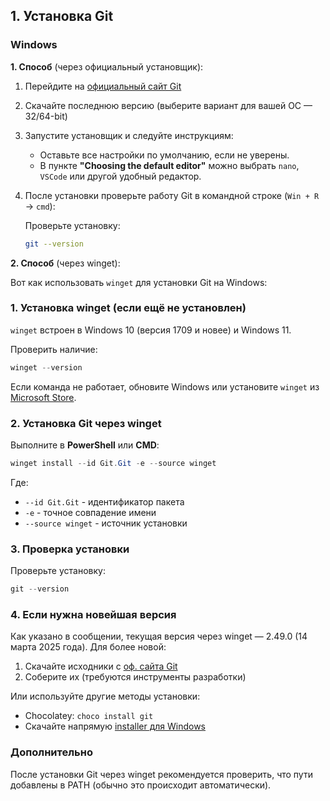 ## **1. Установка Git**  

### **Windows**

**1. Способ** (через официальный установщик):  

   1. Перейдите на [официальный сайт Git](https://git-scm.com/)  
   2. Скачайте последнюю версию (выберите вариант для вашей ОС — 32/64-bit)  
   3. Запустите установщик и следуйте инструкциям:  
      - Оставьте все настройки по умолчанию, если не уверены.  
      - В пункте **"Choosing the default editor"** можно выбрать `nano`, `VSCode` или другой удобный редактор.  
   4. После установки проверьте работу Git в командной строке (`Win + R` → `cmd`):
  
      Проверьте установку:
      
      ```bash
      git --version
      ```

**2. Способ** (через winget):  

   Вот как использовать `winget` для установки Git на Windows:

   ### 1. Установка winget (если ещё не установлен)
   
   `winget` встроен в Windows 10 (версия 1709 и новее) и Windows 11.
   
   Проверить наличие:
   
   ```powershell
   winget --version
   ```

   Если команда не работает, обновите Windows или установите `winget` из [Microsoft Store](https://aka.ms/getwinget).

   ### 2. Установка Git через winget
   
   Выполните в **PowerShell** или **CMD**:
   
   ```powershell
   winget install --id Git.Git -e --source winget
   ```
   Где:
   - `--id Git.Git` - идентификатор пакета
   - `-e` - точное совпадение имени
   - `--source winget` - источник установки

   ### 3. Проверка установки

   Проверьте установку:
   
   ```powershell
   git --version
   ```

   ### 4. Если нужна новейшая версия
   
   Как указано в сообщении, текущая версия через winget — 2.49.0 (14 марта 2025 года). Для более новой:
   1. Скачайте исходники с [оф. сайта Git](https://git-scm.com/)
   2. Соберите их (требуются инструменты разработки)

   Или используйте другие методы установки:
   - Chocolatey: `choco install git`
   - Скачайте напрямую [installer для Windows](https://git-scm.com/download/win)

   ### Дополнительно
   
   После установки Git через winget рекомендуется проверить, что пути добавлены в PATH (обычно это происходит автоматически).
